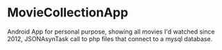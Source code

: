 # MovieCollectionApp
Android App for personal purpose, showing all movies I'd watched since 2012, JSONAsynTask call to php files that connect to a mysql database.
